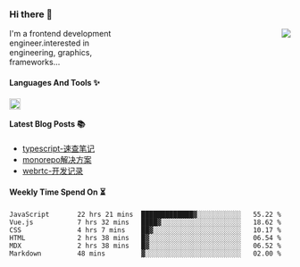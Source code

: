 <!--
**zhaohuanyuu/zhaohuanyuu** is a ✨ _special_ ✨ repository because its `README.md` (this file) appears on your GitHub profile.
-->

### Hi there 👋

<picture>
  <source media="(prefers-color-scheme: dark)" srcset="https://github-readme-stats.vercel.app/api?username=zhaohuanyuu&count_private=true&show_icons=true&theme=city_lights&hide_title=true">
  <img align="right" src="https://github-readme-stats.vercel.app/api?username=zhaohuanyuu&count_private=true&show_icons=true&hide_title=true">
</picture>

<p align="left" style="width:40%">I'm a frontend development engineer.interested in engineering, graphics, frameworks...</p>

#### Languages And Tools ✨

<img align="left" height="20" src="https://skillicons.dev/icons?i=js,ts,nodejs,react,vue,gatsby,materialui,graphql,nestjs,electron,flutter" />

</br>

#### Latest Blog Posts 📚
<!-- BLOG-POST-LIST:START -->
- [typescript-速查笔记](https://zhy.gatsbyjs.io/blog/ts-note)
- [monorepo解决方案](https://zhy.gatsbyjs.io/blog/monorepos)
- [webrtc-开发记录](https://zhy.gatsbyjs.io/blog/webrtc-note)
<!-- BLOG-POST-LIST:END -->

#### Weekly Time Spend On ⏳
<!--START_SECTION:waka-->

```text
JavaScript       22 hrs 21 mins  █████████████▓░░░░░░░░░░░   55.22 %
Vue.js           7 hrs 32 mins   ████▓░░░░░░░░░░░░░░░░░░░░   18.62 %
CSS              4 hrs 7 mins    ██▓░░░░░░░░░░░░░░░░░░░░░░   10.17 %
HTML             2 hrs 38 mins   █▓░░░░░░░░░░░░░░░░░░░░░░░   06.54 %
MDX              2 hrs 38 mins   █▓░░░░░░░░░░░░░░░░░░░░░░░   06.52 %
Markdown         48 mins         ▓░░░░░░░░░░░░░░░░░░░░░░░░   02.00 %
```

<!--END_SECTION:waka-->

